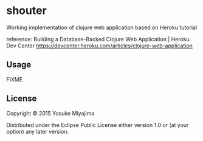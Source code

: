 # shouter

Working implementation of clojure web application based on Heroku tutorial

reference:
Building a Database-Backed Clojure Web Application | Heroku Dev Center
https://devcenter.heroku.com/articles/clojure-web-application

## Usage

FIXME

## License

Copyright © 2015 Yosuke Miyajima

Distributed under the Eclipse Public License either version 1.0 or (at
your option) any later version.
